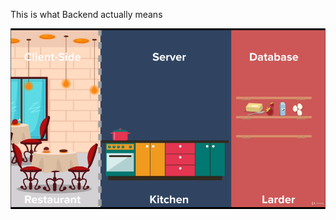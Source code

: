 This is what Backend actually means

![backend](https://github.com/tannuchoudhary/WebDev/blob/main/Images/backend-desc.png "Logo Title Text 1")
